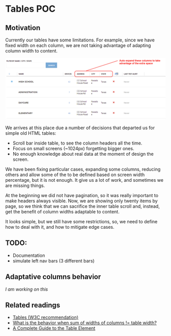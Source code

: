 ﻿# Tables POC

## Motivation

Currently our tables have some limitations. For example, since we have fixed width on each column, we are not taking advantage of adapting column width to content.

![Current problem](images/current_problem.png)

We arrives at this place due a number of decisions that departed us for simple old HTML tables:

* Scroll bar inside table, to see the column headers all the time.
* Focus on small screens (~1024px) forgetting bigger ones.
* No enough knowledge about real data at the moment of design the screen.

We have been fixing particular cases, expanding some columns, reducing others and allow some of the to be defined based on screen width percentage, but it is not enough. It give us a lot of work, and sometimes we are missing things.

At the beginning we did not have pagination, so it was really important to make headers always visible. Now, we are showing only twenty items by page, so we think that we can sacrifice the inner table scroll and, instead, get the benefit of column widths adaptable to content.

It looks simple, but we still have some restrictions, so, we need to define how to deal with it, and how to mitigate edge cases.

## TODO:

* Documentation
* simulate left nav bars (3 different bars)

## Adaptative columns behavior

_I am working on this_

## Related readings

* [Tables (W3C recommendation)](http://www.w3.org/TR/CSS21/tables.html)
* [What is the behavior when sum of widths of columns != table width?](http://stackoverflow.com/questions/8251517/what-is-the-behavior-when-sum-of-widths-of-columns-table-width)
* [A Complete Guide to the Table Element](http://css-tricks.com/complete-guide-table-element/)